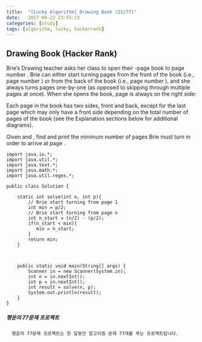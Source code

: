 ```yaml
---
title:  "[Lucky Algorithm] Drawing Book (21/77)"
date:   2017-09-22 23:55:23
categories: [study]
tags: [algorithm, lucky, hackerrank]
---
```

## Drawing Book (Hacker Rank)
Brie’s Drawing teacher asks her class to open their -page book to page number . Brie can either start turning pages from the front of the book (i.e., page number ) or from the back of the book (i.e., page number ), and she always turns pages one-by-one (as opposed to skipping through multiple pages at once). When she opens the book, page  is always on the right side:

Each page in the book has two sides, front and back, except for the last page which may only have a front side depending on the total number of pages of the book (see the Explanation sections below for additional diagrams).

Given  and , find and print the minimum number of pages Brie must turn in order to arrive at page .

```
import java.io.*;
import java.util.*;
import java.text.*;
import java.math.*;
import java.util.regex.*;

public class Solution {

    static int solve(int n, int p){
        // Brie start turning from page 1
        int min = p/2;
        // Brie start turning from page n
        int n_start = (n/2) - (p/2);
        if(n_start < min){
           min = n_start;
        }
        return min;
    }



    public static void main(String[] args) {
        Scanner in = new Scanner(System.in);
        int n = in.nextInt();
        int p = in.nextInt();
        int result = solve(n, p);
        System.out.println(result);
    }
}

```

##### 행운의 77문제 프로젝트
```
  행운의 77문제 프로젝트는 한 달동안 알고리즘 문제 77개를 푸는 프로젝트입니다.
```
